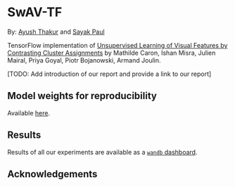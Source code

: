 # SwAV-TF

By: [Ayush Thakur](https://twitter.com/ayushthakur0) and [Sayak Paul](https://twitter.com/RisingSayak)

TensorFlow implementation of [Unsupervised Learning of Visual Features by Contrasting Cluster Assignments](https://arxiv.org/abs/2006.09882) by Mathilde Caron, Ishan Misra, Julien Mairal, Priya Goyal, Piotr Bojanowski, Armand Joulin.

[TODO: Add introduction of our report and provide a link to our report]

## Model weights for reproducibility
Available [here](https://github.com/ayulockin/SwAV-TF/releases/tag/v0.1.0). 

## Results
Results of all our experiments are available as a [`wandb` dashboard](https://app.wandb.ai/authors/swav-tf). 

## Acknowledgements
